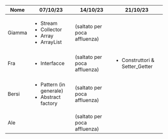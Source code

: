 | Nome   | 07/10/23                                                                     | 14/10/23                   | 21/10/23                                       |
|--------|------------------------------------------------------------------------------|----------------------------|------------------------------------------------|
| Giamma | <ul><li>Stream</li><li>Collector</li><li>Array</li><li>ArrayList</li></ul>   |(saltato per poca affluenza)|                                                |
| Fra    | <ul><li>Interfacce</li></ul>                                                 |(saltato per poca affluenza)| <ul><li>Construttori & Setter_Getter</li></ul> |
| Bersi  | <ul><li>Pattern (in generale)</li><li>Abstract factory</li></ul>             |(saltato per poca affluenza)|                                                |
| Ale    |                                                                              |(saltato per poca affluenza)|                                                |
